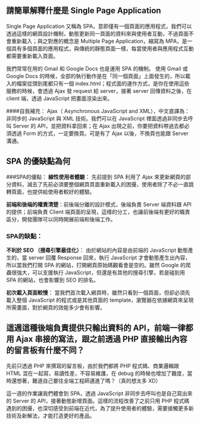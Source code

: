 ## 請簡單解釋什麼是 Single Page Application

Single Page Application 又稱為 SPA，意即僅有一個頁面的應用程式，我們可以透過這樣的網頁設計機制，動態更新同一頁面的資料來與使用者互動，不過頁面不會重新載入；與之對應的概念是 Multiple Page Application，縮寫為 MPA，是一個具有多個頁面的應用程式，與傳統的靜態頁面一樣，每當使用者與應用程式互動都需要重新載入頁面。

我們常常在用的 Gmail 和 Google Docs 也是運用 SPA 的機制。 使用 Gmail 或 Google Docs 的時候，全部的執行動作是在「同一個頁面」上面發生的，所以載入的檔案從頭到尾都只有一個 index.html；程式面的運作方式，是你在使用這些服務的時候，會透過 Ajax 發 request 給 server，接著 server 回傳資料之後，在 client 端，透過 JavaScript 把畫面渲染出來。

####自我補充：
Ajax（ Asynchronous JavaScript and XML），中文直譯為：非同步的 JavaScript 與 XML 技術。我們可以在 JavaScript 裡面透過非同步去呼叫 Server 的 API，並把資料拿回來；在 Ajax 出現之前，你要把資料帶過去都必須透過 Form 的方式，一定要換頁。可是有了 Ajax 以後，不換頁也能跟 Server 溝通。


## SPA 的優缺點為何

###SPA的優點：
**線性使用者體驗**： 先前提到 SPA 利用了 Ajax 來更新網頁的部分資料，減去了先前必須要整個網頁頁面重新載入的困擾，使用者除了不必一直跳轉頁面，也提供給使用者較好的體驗。

**前端和後端的權責清楚**：前後端分離的設計模式，後端負責 Server 端資料跟 API 的提供；前端負責 Client 端頁面的呈現，這樣的分工，也讓前後端有更好的職責區分，開發團隊可以同時開展前端和後端工作。

### SPA的缺點：
**不利於 SEO （搜尋引擎最佳化）**：
由於網站的內容是由前端的 JavaScript 動態產生的，當 server 回覆 Response 回來，執行 JavaScript 才會動態產生出內容，所以當我們打開 SPA 的網站，打開網頁原始碼觀看會是空的。雖然 Google 的爬蟲很強大，可以支援執行 JavaScript，但還是有其他的搜尋引擎，若是碰到用 SPA 的網站，也會影響到 SEO 的排名。

**初次載入頁面較慢**：
當我們首次載入網頁時，雖然只看到一個頁面，但卻必須先載入整個 JavaScript 的程式或是其他頁面的 template，瀏覽器在依據網頁來呈現所需畫面，對於網頁的效能多少會有影響。

## 這週這種後端負責提供只輸出資料的 API，前端一律都用 Ajax 串接的寫法，跟之前透過 PHP 直接輸出內容的留言板有什麼不同？

先前只透過 PHP 來撰寫的留言板，由於我們都將 PHP 程式碼、商業邏輯跟 HTML 混在一起寫，易讀性差，不容易維護，在 debug 的時候也增加了難度，當時還想著，難道自己要往全端工程師邁進了嗎？（真的想太多 XD）

這一週的作業讓我們體會到 SPA，透過 JavaScript 非同步去呼叫也是自己寫出來的 Server 的 API，接著動態新增頁面。這樣的流程改善了之前只用 PHP 程式碼遇到的困擾，也深切感受到前端在近代，為了提升使用者的體驗，需要接觸更多新技術及新解法，才能打造更好的產品。
